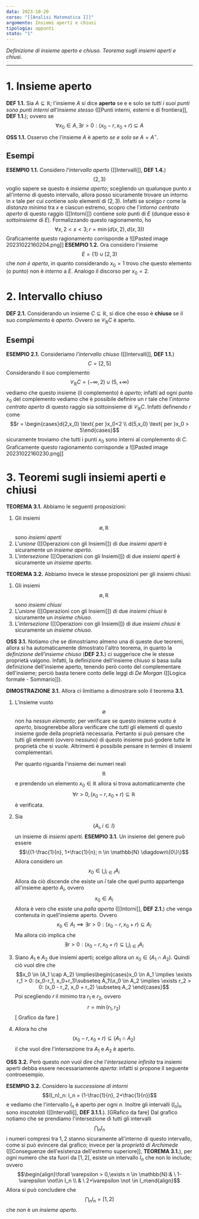 ```yaml
---
data: 2023-10-20
corso: "[[Analisi Matematica I]]"
argomento: Insiemi aperti e chiusi
tipologia: appunti
stato: "1"
---
```

*Definizione di insieme aperto e chiuso. Teorema sugli insiemi aperti e chiusi.*
- - -
# 1. Insieme aperto
**DEF 1.1.** Sia $A \subseteq \mathbb{R}$; l'insieme $A$ si dice **aperto** se e e solo se *tutti i suoi punti sono punti interni all'insieme stesso* ([[Punti interni, esterni e di frontiera]], **DEF 1.1.**); ovvero se $$\forall x_0 \in A, \exists r>0 : (x_0 - r, x_0 + r) \subseteq A$$
**OSS 1.1.** Osservo che l'insieme $A$ è aperto *se e solo se* $A = A^{\circ}$.
## Esempi
**ESEMPIO 1.1.** Considero *l'intervallo aperto* ([[Intervalli]], **DEF 1.4.**) $$(2, 3)$$voglio sapere se questo è *insieme aperto*; scegliendo un qualunque punto $x$ all'interno di questo intervallo, allora posso sicuramente trovare un intorno in $x$ tale per cui contiene *solo* elementi di $(2,3)$. Infatti se scelgo $r$ come la *distanza minima* tra $x$ e ciascun estremo, scopro che l'*intorno centrato aperto* di questo raggio ([[Intorni]]) contiene *solo* punti di $E$ (dunque esso è *sottoinsieme* di $E$).
Formalizzando questo ragionamento, ho $$\forall x, 2<x<3; r=\min(d(x,2),d(x,3))$$
Graficamente questo ragionamento corrisponde a
![[Pasted image 20231022160204.png]]
**ESEMPIO 1.2.** Ora considero l'insieme $$E = \{1\} \cup [2, 3)$$che *non è aperto*, in quanto considerando $x_0 = 1$ trovo che questo elemento (o punto) non è *interno* a $E$. Analogo il discorso per $x_0 = 2$.

# 2. Intervallo chiuso
**DEF 2.1.** Considerando un insieme $C \subseteq \mathbb{R}$, si dice che esso è **chiuso** se il suo *complemento* è *aperto*. Ovvero se $\mathcal{C}_{\mathbb{R}}C$ è aperto.

## Esempi
**ESEMPIO 2.1.** Consideriamo *l'intervallo chiuso* ([[Intervalli]], **DEF 1.1.**) $$C = [2, 5]$$Considerando il suo complemento $$\mathcal{C}_{\mathbb{R}}C = (-\infty, 2) \cup (5, +\infty)$$vediamo che questo insieme (il complemento) è *aperto*; infatti ad ogni punto $x_0$ del complemento vediamo che è possibile definire un $r$ tale che l'*intorno centrato aperto* di questo raggio sia sottoinsieme di $\mathcal{C}_{\mathbb{R}}C$.
Infatti definendo $r$ come $$r = \begin{cases}d(2,x_0) \text{ per }x_0<2 \\ d(5,x_0) \text{ per }x_0 > 5\end{cases}$$sicuramente troviamo che tutti i punti $x_0$ sono interni al complemento di $C$.
Graficamente questo ragionamento corrisponde a 
![[Pasted image 20231022160230.png]]

# 3. Teoremi sugli insiemi aperti e chiusi
**TEOREMA 3.1.** Abbiamo le seguenti proposizioni:
1. Gli insiemi $$\emptyset, \mathbb{R}$$sono *insiemi aperti*
2. L'*unione* ([[Operazioni con gli Insiemi]]) di due *insiemi aperti* è sicuramente un *insieme aperto*. 
3. L'*intersezione* ([[Operazioni con gli Insiemi]]) di due *insiemi aperti* è sicuramente un *insieme aperto*.

**TEOREMA 3.2.** Abbiamo invece le stesse proposizioni per gli insiemi chiusi:
1. Gli insiemi $$\emptyset, \mathbb{R}$$sono *insiemi chiusi*
2. L'*unione* ([[Operazioni con gli Insiemi]]) di due *insiemi chiusi* è sicuramente un *insieme chiuso*. 
3. L'*intersezione* ([[Operazioni con gli Insiemi]]) di due *insiemi chiusi* è sicuramente un *insieme chiuso*.

**OSS 3.1.** Notiamo che se dimostriamo almeno una di queste due teoremi, allora si ha automaticamente dimostrato l'altro teorema, in quanto la *definizione dell'insieme chiuso* (**DEF 2.1.**) ci suggerisce che le stesse proprietà valgono. Infatti, la definizione dell'insieme chiuso si basa sulla definizione dell'insieme aperto, tenendo però conto del complementare dell'insieme; perciò basta tenere conto delle leggi di *De Morgan* ([[Logica formale - Sommario]]).

**DIMOSTRAZIONE 3.1.** Allora ci limitiamo a dimostrare solo il teorema **3.1.** 
1. L'insieme vuoto $$\emptyset$$non ha *nessun elemento*; per verificare se questo insieme vuoto è *aperto*, bisognerebbe allora verificare che *tutti* gli elementi di questo insieme gode della proprietà necessaria. Pertanto si può pensare che tutti gli elementi (ovvero nessuno) di questo insieme può godere *tutte* le proprietà che si vuole.
   Altrimenti è possibile pensare in termini di insiemi complementari.
   
   Per quanto riguarda l'insieme dei numeri reali $$\mathbb{R}$$e prendendo un elemento $x_0 \in \mathbb{R}$ allora si trova automaticamente che $$\forall r>0, (x_0-r, x_0+r) \subseteq \mathbb{R}$$è verificata.
2. Sia $$\{A_i, i \in I\}$$un insieme di *insiemi aperti*. 
		**ESEMPIO 3.1.** Un insieme del genere può essere $$\{(1-\frac{1}{n}, 1+\frac{1}{n}; n \in \mathbb{N} \diagdown\{0\}\}$$
   Allora considero un $$x_0 \in \bigcup_{i \in I}A_i$$Allora da ciò discende che esiste un $\bar{i}$ tale che quel punto appartenga all'insieme aperto $A_\bar{i}$, ovvero $$x_0 \in A_\bar{i}$$Allora è vero che esiste una *palla aperta* ([[Intorni]], **DEF 2.1.**) che venga contenuta in quell'insieme aperto. Ovvero $$x_0 \in A_{\bar{i}} \implies \exists r>0: (x_0-r, x_0+r) \subseteq A_\bar{i}$$Ma allora ciò implica che $$\exists r > 0: (x_0-r, x_0+r) \subseteq \bigcup_{i \in I}A_i$$
3. Siano $A_1$ e $A_2$ due insiemi aperti; scelgo allora un $x_0 \in (A_1 \cap A_2)$. Quindi ciò vuol dire che $$x_0 \in (A_1 \cap A_2) \implies\begin{cases}x_0 \in A_1 \implies \exists r_1 > 0: (x_0-r_1, x_0+r_1)\subseteq A_1\\x_0 \in A_2 \implies \exists r_2 > 0: (x_0 - r_2, x_0 + r_2) \subseteq A_2 \end{cases}$$Poi scegliendo $r$ il minimo tra $r_1$ e $r_2$, ovvero $$r = \min(r_1, r_2)$$
   [ Grafico da fare ]
4. Allora ho che $$(x_0 -r, x_0+r) \subseteq(A_1 \cap A_2)$$il che vuol dire l'intersezione tra $A_1$ e $A_2$ è aperto.

**OSS 3.2.** Però questo *non* vuol dire che l'*intersezione infinita* tra insiemi aperti debba essere necessariamente *aperta*: infatti si propone il seguente controesempio.

**ESEMPIO 3.2.** 
Considero la *successione di intorni* $$(I_n)_n: I_n = (1-\frac{1}{n}, 2+\frac{1}{n})$$e vediamo che l'intervallo $I_n$ è aperto per ogni $n$. 
Inoltre gli intervalli $(I_n)_n$ sono *inscatolati* ([[Intervalli]], **DEF 3.1.1.**).
[GRafico da fare]
Dal grafico notiamo che se prendiamo l'intersezione di tutti gli intervalli $$\bigcap_nI_n$$i numeri compresi tra $1, 2$ stanno sicuramente all'interno di questo intervallo, come si può evincere dal grafico; invece per la *proprietà di Archimede* ([[Conseguenze dell'esistenza dell'estremo superiore]], **TEOREMA 3.1.**), per ogni numero che sta fuori da $[1, 2]$, esiste un intervallo $I_n$ che non lo include; ovvero $$\begin{align}\forall \varepsilon > 0,\exists n \in \mathbb{N}:& \ 1-\varepsilon \not\in I_n \\ & \ 2+\varepsilon  \not \in I_n\end{align}$$Allora si può concludere che $$\bigcap_nI_n = [1, 2]$$
che *non* è un *insieme aperto*.
